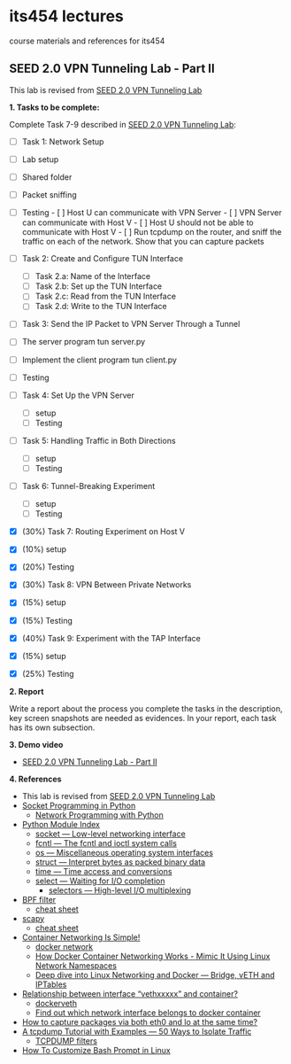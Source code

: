 # its454 lectures

course materials and references for its454

## SEED 2.0 VPN Tunneling Lab - Part II

This lab is revised from [SEED 2.0 VPN Tunneling Lab](https://seedsecuritylabs.org/Labs_20.04/Networking/VPN_Tunnel/)

**1. Tasks to be complete:**

Complete Task 7-9 described in [SEED 2.0 VPN Tunneling Lab](../lab07/refs/VPNTunnel.pdf):

- [ ]  Task 1: Network Setup
  - [ ]  Lab setup
  - [ ]  Shared folder
  - [ ]  Packet sniffing
  - [ ]  Testing
    - [ ] Host U can communicate with VPN Server
    - [ ] VPN Server can communicate with Host V
    - [ ] Host U should not be able to communicate with Host V
    - [ ] Run tcpdump on the router, and sniff the traffic on each of the network. Show that you can capture packets
- [ ] Task 2: Create and Configure TUN Interface
  - [ ]  Task 2.a: Name of the Interface
  - [ ]  Task 2.b: Set up the TUN Interface
  - [ ]  Task 2.c: Read from the TUN Interface
  - [ ]  Task 2.d: Write to the TUN Interface
- [ ]  Task 3: Send the IP Packet to VPN Server Through a Tunnel
  - [ ] The server program tun server.py
  - [ ] Implement the client program tun client.py
  - [ ] Testing
- [ ] Task 4: Set Up the VPN Server
  - [ ]  setup
  - [ ]  Testing
- [ ] Task 5: Handling Traffic in Both Directions
  - [ ]  setup
  - [ ]  Testing
- [ ] Task 6: Tunnel-Breaking Experiment
  - [ ]  setup
  - [ ]  Testing
- [x]  (30%) Task 7: Routing Experiment on Host V
  - [x]  (10%) setup
  - [x]  (20%) Testing
- [x]  (30%) Task 8: VPN Between Private Networks
  - [x]  (15%) setup
  - [x]  (15%) Testing
- [x]   (40%) Task 9: Experiment with the TAP Interface
  - [x]  (15%) setup
  - [x]  (25%) Testing


**2. Report**

Write a report about the process you complete the tasks in the description, key screen snapshots are needed as evidences. In your report, each task has its own subsection.


**3. Demo video**
* [SEED 2.0 VPN Tunneling Lab - Part II]()

**4. References**
* This lab is revised from [SEED 2.0 VPN Tunneling Lab](https://seedsecuritylabs.org/Labs_20.04/Networking/VPN_Tunnel/)
* [Socket Programming in Python](https://realpython.com/python-sockets/)
  * [Network Programming with Python](https://www.studytonight.com/network-programming-in-python/)
* [Python Module Index](https://docs.python.org/3/py-modindex.html)
  * [socket — Low-level networking interface](https://docs.python.org/3/library/socket.html)
  * [fcntl — The fcntl and ioctl system calls](https://docs.python.org/3/library/fcntl.html)
  * [os — Miscellaneous operating system interfaces](https://docs.python.org/3/library/os.html)
  * [struct — Interpret bytes as packed binary data](https://docs.python.org/3/library/struct.html)
  * [time — Time access and conversions](https://docs.python.org/3/library/time.html)
  * [select — Waiting for I/O completion](https://docs.python.org/3/library/select.html)
    * [selectors — High-level I/O multiplexing](https://docs.python.org/3/library/selectors.html)
* [BPF filter](https://www.kernel.org/doc/html/latest/networking/filter.html)
  * [cheat sheet](https://www.gigamon.com/content/dam/resource-library/english/guide---cookbook/gu-bpf-reference-guide-gigamon-insight.pdf)
* [scapy](https://scapy.net/)
  * [cheat sheet](https://wiki.sans.blue/Tools/pdfs/ScapyCheatSheet_v0.2.pdf)
* [Container Networking Is Simple!](https://iximiuz.com/en/posts/container-networking-is-simple/)
  * [docker network](https://docs.docker.com/network/)
  * [How Docker Container Networking Works - Mimic It Using Linux Network Namespaces](https://dev.to/polarbit/how-docker-container-networking-works-mimic-it-using-linux-network-namespaces-9mj)
  * [Deep dive into Linux Networking and Docker — Bridge, vETH and IPTables](https://medium.com/techlog/diving-into-linux-networking-and-docker-bridge-veth-and-iptables-a05eb27b1e72)
* [Relationship between interface “vethxxxxx” and container?](https://forums.docker.com/t/relationship-between-interface-vethxxxxx-and-container/12872/22)
  * [dockerveth](https://github.com/micahculpepper/dockerveth)
  * [Find out which network interface belongs to docker container](https://stackoverflow.com/questions/37860936/find-out-which-network-interface-belongs-to-docker-container)
* [How to capture packages via both eth0 and lo at the same time?](https://stackoverflow.com/questions/41997895/how-to-capture-packages-via-both-eth0-and-lo-at-the-same-time)
* [A tcpdump Tutorial with Examples — 50 Ways to Isolate Traffic](https://danielmiessler.com/study/tcpdump/)
  * [TCPDUMP filters](http://alumni.cs.ucr.edu/~marios/ethereal-tcpdump.pdf)
* [How To Customize Bash Prompt in Linux](https://phoenixnap.com/kb/change-bash-prompt-linux)